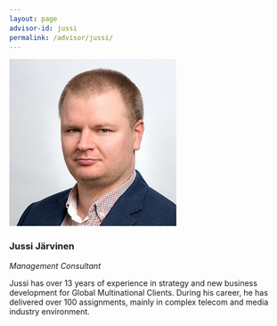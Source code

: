 ```yaml
---
layout: page
advisor-id: jussi
permalink: /advisor/jussi/
---
```


![Jussi Järvinen](/images/team/jussi.jpg)

### Jussi Järvinen

_Management Consultant_

Jussi has over 13 years of experience in strategy and new business development for Global Multinational Clients. During his career, he has delivered over 100 assignments, mainly in complex telecom and media industry environment.
